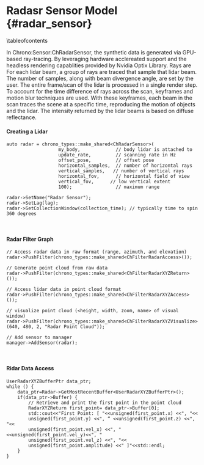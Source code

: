 Radasr Sensor Model {#radar_sensor}
=================================

\tableofcontents

In Chrono:Sensor:ChRadarSensor, the synthetic data is generated via GPU-based ray-tracing. By leveraging hardware acclereated support and the headless rendering capablities provided by Nvidia Optix Library. Rays are For each lidar beam, a group of rays are traced that sample that lidar beam. The number of samples, along with beam divergence angle, are set by the user. The entire frame/scan of the lidar is processed in a single render step. To account for the time difference of rays across the scan, keyframes and motion blur techniques are used. With these keyframes, each beam in the scan traces the scene at a specific time, reproducing the motion of objects and the lidar. The intensity returned by the lidar beams is based on diffuse reflectance.

#### Creating a Lidar
~~~{.cpp}
auto radar = chrono_types::make_shared<ChRadarSensor>(
	               my_body,             // body lidar is attached to
                   update_rate,         // scanning rate in Hz
                   offset_pose,         // offset pose
                   horizontal_samples,  // number of horizontal rays
                   vertical_samples,   // number of vertical rays
                   horizontal_fov,      // horizontal field of view
                   vertical_fov,      // low vertical extent
                   100);                // maximum range

radar->SetName("Radar Sensor");
radar->SetLag(lag);
radar->SetCollectionWindow(collection_time); // typically time to spin 360 degrees
~~~

<br>

#### Radar Filter Graph
~~~{.cpp}
// Access radar data in raw format (range, azimuth, and elevation)
radar->PushFilter(chrono_types::make_shared<ChFilterRadarAccess>());

// Generate point cloud from raw data
radar->PushFilter(chrono_types::make_shared<ChFilterRadarXYZReturn>());

// Access lidar data in point cloud format
radar->PushFilter(chrono_types::make_shared<ChFilterRadarXYZAccess>());

// visualize point cloud (<height, width, zoom, name> of visual window)
radar->PushFilter(chrono_types::make_shared<ChFilterRadarXYZVisualize>(640, 480, 2, "Radar Point Cloud"));

// Add sensor to manager
manager->AddSensor(radar);
~~~

<br>

#### Ridar Data Access
~~~{.cpp}
UserRadarXYZBufferPtr data_ptr;
while () {
    data_ptr=Radar->GetMostRecentBuffer<UserRadarXYZBufferPtr>();
    if(data_ptr->Buffer) {
        // Retrieve and print the first point in the point cloud
        RadarXYZReturn first_point= data_ptr->Buffer[0];
        std::cout<<"First Point: [ "<<unsigned(first_point.x) <<", "<<
        unsigned(first_point.y) <<", “ <<unsigned(first_point.z) <<", "<<
        unsigned(first_point.vel_x) <<", "<<unsigned(first_point.vel_y)<<", "
        unsigned(first_point.vel_z) <<", "<<
        unsigned(first_point.amplitude) <<" ]"<<std::endl;
    }
}
~~~
